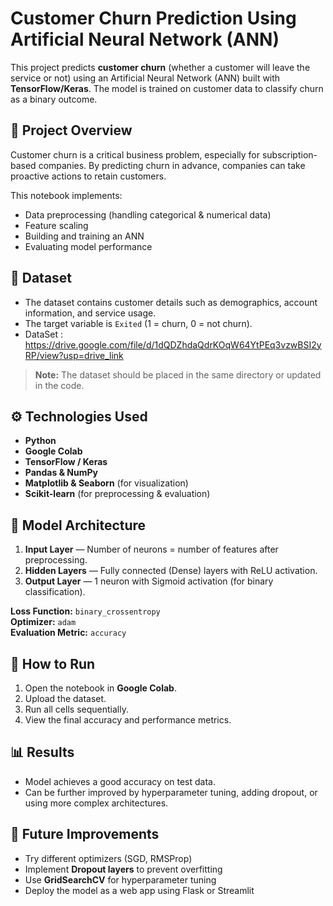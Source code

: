# Customer Churn Prediction Using Artificial Neural Network (ANN)

This project predicts **customer churn** (whether a customer will leave the service or not) using an Artificial Neural Network (ANN) built with **TensorFlow/Keras**. The model is trained on customer data to classify churn as a binary outcome.

## 📌 Project Overview
Customer churn is a critical business problem, especially for subscription-based companies. By predicting churn in advance, companies can take proactive actions to retain customers.

This notebook implements:
- Data preprocessing (handling categorical & numerical data)
- Feature scaling
- Building and training an ANN
- Evaluating model performance

## 📂 Dataset
- The dataset contains customer details such as demographics, account information, and service usage.
- The target variable is `Exited` (1 = churn, 0 = not churn).
- DataSet : https://drive.google.com/file/d/1dQDZhdaQdrKOqW64YtPEq3vzwBSI2yRP/view?usp=drive_link

> **Note:** The dataset should be placed in the same directory or updated in the code.

## ⚙️ Technologies Used
- **Python**
- **Google Colab**
- **TensorFlow / Keras**
- **Pandas & NumPy**
- **Matplotlib & Seaborn** (for visualization)
- **Scikit-learn** (for preprocessing & evaluation)


## 🧠 Model Architecture
1. **Input Layer** — Number of neurons = number of features after preprocessing.
2. **Hidden Layers** — Fully connected (Dense) layers with ReLU activation.
3. **Output Layer** — 1 neuron with Sigmoid activation (for binary classification).

**Loss Function:** `binary_crossentropy`  
**Optimizer:** `adam`  
**Evaluation Metric:** `accuracy`


## 🚀 How to Run
1. Open the notebook in **Google Colab**.
2. Upload the dataset.
3. Run all cells sequentially.
4. View the final accuracy and performance metrics.


## 📊 Results
- Model achieves a good accuracy on test data.
- Can be further improved by hyperparameter tuning, adding dropout, or using more complex architectures.

## 🔮 Future Improvements
- Try different optimizers (SGD, RMSProp)
- Implement **Dropout layers** to prevent overfitting
- Use **GridSearchCV** for hyperparameter tuning
- Deploy the model as a web app using Flask or Streamlit
